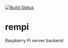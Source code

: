 [![Build Status](https://travis-ci.org/landasource/rempi.svg?branch=dev)](https://travis-ci.org/landasource/rempi)

# rempi
Raspberry Pi server backend
